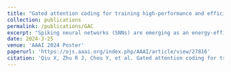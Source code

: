 ```yaml
---
title: "Gated attention coding for training high-performance and efficient spiking neural networks"
collection: publications
permalink: /publications/GAC
excerpt: "Spiking neural networks (SNNs) are emerging as an energy-efficient alternative to traditional artificial neural networks (ANNs) due to their unique spike-based event-driven nature. Coding is crucial in SNNs as it converts external input stimuli into spatio-temporal feature sequences. However, most existing deep SNNs rely on direct coding that generates powerless spike representation and lacks the temporal dynamics inherent in human vision. Hence, we introduce Gated Attention Coding (GAC), a plug-and-play module that leverages the multi-dimensional gated attention unit to efficiently encode inputs into powerful representations before feeding them into the SNN architecture. GAC functions as a preprocessing layer that does not disrupt the spike-driven nature of the SNN, making it amenable to efficient neuromorphic hardware implementation with minimal modifications. Through an observer model theoretical analysis, we demonstrate GAC's attention mechanism improves temporal dynamics and coding efficiency. Experiments on CIFAR10/100 and ImageNet datasets demonstrate that GAC achieves state-of-the-art accuracy with remarkable efficiency. Notably, we improve top-1 accuracy by 3.10% on CIFAR100 with only 6-time steps and 1.07% on ImageNet while reducing energy usage to 66.9% of the previous works. To our best knowledge, it is the first time to explore the attention-based dynamic coding scheme in deep SNNs, with exceptional effectiveness and efficiency on large-scale datasets."
date: 2024-3-25
venue: 'AAAI 2024 Poster'
paperurl: 'https://ojs.aaai.org/index.php/AAAI/article/view/27816'
citation: 'Qiu X, Zhu R J, Chou Y, et al. Gated attention coding for training high-performance and efficient spiking neural networks. AAAI 2024.'
---
```

